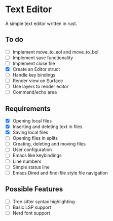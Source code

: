 # Text Editor
A simple text editor written in rust.

## To do
- [ ] Implement move_to_eol and move_to_bol
- [ ] Implement save functionality
- [ ] Implement close file
- [x] Create an Editor struct
- [ ] Handle key bindings
- [ ] Render view on Surface
- [ ] Use layers to render editor
- [ ] Command/echo area

## Requirements
- [x] Opening local files
- [x] Inserting and deleting text in files
- [x] Saving local files
- [ ] Opening files in splits
- [ ] Creating, deleting and moving files
- [ ] User configuration
- [ ] Emacs like keybindings
- [ ] Line numbers
- [ ] Simple status line
- [ ] Emacs Dired and find-file style file navigation

## Possible Features
- [ ] Tree sitter syntax highlighting
- [ ] Basic LSP support
- [ ] Nerd font support
